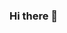 ### Hi there 👋

<!--
**JeremyNash-hub/JeremyNash-hub** is a ✨ _special_ ✨ repository because its `README.md` (this file) appears on your GitHub profile.

Here are some ideas to get you started:

- 🔭 I’m currently working on a python program that mines data from XML files containing info about satellite constellations.
- 🌱 I’m currently learning how to write better code in python
- ⚡ Fun fact: I like to snowboard!
-->
